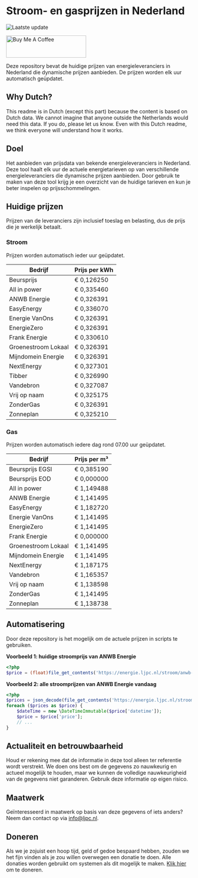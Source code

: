 # Stroom- en gasprijzen in Nederland

![Laatste update](https://img.shields.io/badge/laatste%20update-2023--09--28%2007%3A00%20CET-brightgreen)

<a href="https://www.buymeacoffee.com/Lars-" target="_blank"><img src="https://cdn.buymeacoffee.com/buttons/v2/default-orange.png" alt="Buy Me A Coffee" height="60" style="height: 60px !important;width: 217px !important;" ></a>

Deze repository bevat de huidige prijzen van energieleveranciers in Nederland die dynamische prijzen aanbieden. De prijzen worden elk uur automatisch geüpdatet.

## Why Dutch?

This readme is in Dutch (except this part) because the content is based on Dutch data. We cannot imagine that anyone outside the Netherlands would need this data. If you do, please let us know. Even with this Dutch readme, we think
everyone will understand how it works.

## Doel

Het aanbieden van prijsdata van bekende energieleveranciers in Nederland. Deze tool haalt elk uur de actuele energietarieven op van verschillende energieleveranciers die dynamische prijzen aanbieden. Door gebruik te maken van deze tool
krijg je een overzicht van de huidige tarieven en kun je beter inspelen op prijsschommelingen.

## Huidige prijzen

Prijzen van de leveranciers zijn inclusief toeslag en belasting, dus de prijs die je werkelijk betaalt.

### Stroom

Prijzen worden automatisch ieder uur geüpdatet.

 Bedrijf | Prijs per kWh 
---------|---------------
Beursprijs | € 0,126250
All in power | € 0,335460
ANWB Energie | € 0,326391
EasyEnergy | € 0,336070
Energie VanOns | € 0,326391
EnergieZero | € 0,326391
Frank Energie | € 0,330610
Groenestroom Lokaal | € 0,326391
Mijndomein Energie | € 0,326391
NextEnergy | € 0,327301
Tibber | € 0,326990
Vandebron | € 0,327087
Vrij op naam | € 0,325175
ZonderGas | € 0,326391
Zonneplan | € 0,325210


### Gas

Prijzen worden automatisch iedere dag rond 07.00 uur geüpdatet.

 Bedrijf | Prijs per m³ 
---------|--------------
Beursprijs EGSI | € 0,385190
Beursprijs EOD | € 0,000000
All in power | € 1,149488
ANWB Energie | € 1,141495
EasyEnergy | € 1,182720
Energie VanOns | € 1,141495
EnergieZero | € 1,141495
Frank Energie | € 0,000000
Groenestroom Lokaal | € 1,141495
Mijndomein Energie | € 1,141495
NextEnergy | € 1,187175
Vandebron | € 1,165357
Vrij op naam | € 1,138598
ZonderGas | € 1,141495
Zonneplan | € 1,138738


## Automatisering

Door deze repository is het mogelijk om de actuele prijzen in scripts te gebruiken.

**Voorbeeld 1: huidige stroomprijs van ANWB Energie**

```php
<?php
$price = (float)file_get_contents('https://energie.ljpc.nl/stroom/anwb-energie-nu.txt');

```

**Voorbeeld 2: alle stroomprijzen van ANWB Energie vandaag**

```php
<?php
$prices = json_decode(file_get_contents('https://energie.ljpc.nl/stroom/all-in-power-vandaag.json'),true);
foreach ($prices as $price) {
    $dateTime = new \DateTimeImmutable($price['datetime']);
    $price = $price['price'];
    // ...
}
```

## Actualiteit en betrouwbaarheid

Houd er rekening mee dat de informatie in deze tool alleen ter referentie wordt verstrekt. We doen ons best om de gegevens zo nauwkeurig en actueel mogelijk te houden, maar we kunnen de volledige nauwkeurigheid van de gegevens niet
garanderen. Gebruik deze informatie op eigen risico.

## Maatwerk

Geïnteresseerd in maatwerk op basis van deze gegevens of iets anders? Neem dan contact op
via [info@ljpc.nl](mailto:info@ljpc.nl?subject=Energie%20prijzen).

## Doneren

Als we je zojuist een hoop tijd, geld of gedoe bespaard hebben, zouden we het fijn vinden als je zou willen overwegen een
donatie te doen. Alle donaties worden gebruikt om systemen als dit mogelijk te
maken. [Klik hier](https://www.buymeacoffee.com/Lars-) om te doneren.
